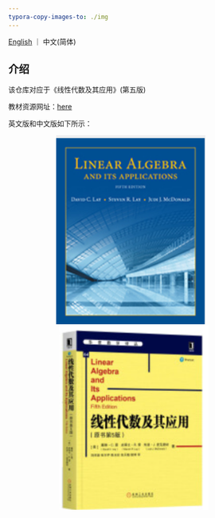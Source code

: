 ```yaml
---
typora-copy-images-to: ./img
---
```


[English](README.md) ｜ 中文(简体)

## 介绍

该仓库对应于《线性代数及其应用》(第五版)

教材资源网址：[here](https://wps.pearsoned.com/aw_lay_linearalgebra_5/)

英文版和中文版如下所示：



<center class="half">
    <img src="img/image-20230118132720852.png" width="300"/>&nbsp;&nbsp;&nbsp;
    <img src="img/image-20230118132203188.png" width="300"/>
</center>
















